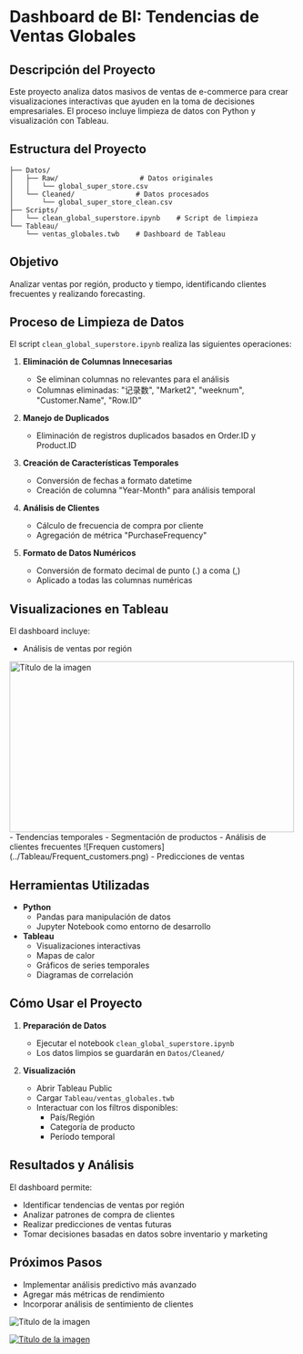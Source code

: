 # Dashboard de BI: Tendencias de Ventas Globales

## Descripción del Proyecto
Este proyecto analiza datos masivos de ventas de e-commerce para crear visualizaciones interactivas que ayuden en la toma de decisiones empresariales. El proceso incluye limpieza de datos con Python y visualización con Tableau.

## Estructura del Proyecto
```
├── Datos/
│   ├── Raw/                    # Datos originales
│   │   └── global_super_store.csv
│   └── Cleaned/               # Datos procesados
│       └── global_super_store_clean.csv
├── Scripts/
│   └── clean_global_superstore.ipynb    # Script de limpieza
└── Tableau/
    └── ventas_globales.twb    # Dashboard de Tableau
```

## Objetivo
Analizar ventas por región, producto y tiempo, identificando clientes frecuentes y realizando forecasting.

## Proceso de Limpieza de Datos
El script `clean_global_superstore.ipynb` realiza las siguientes operaciones:

1. **Eliminación de Columnas Innecesarias**
   - Se eliminan columnas no relevantes para el análisis
   - Columnas eliminadas: "记录数", "Market2", "weeknum", "Customer.Name", "Row.ID"

2. **Manejo de Duplicados**
   - Eliminación de registros duplicados basados en Order.ID y Product.ID

3. **Creación de Características Temporales**
   - Conversión de fechas a formato datetime
   - Creación de columna "Year-Month" para análisis temporal

4. **Análisis de Clientes**
   - Cálculo de frecuencia de compra por cliente
   - Agregación de métrica "PurchaseFrequency"

5. **Formato de Datos Numéricos**
   - Conversión de formato decimal de punto (.) a coma (,)
   - Aplicado a todas las columnas numéricas

## Visualizaciones en Tableau
El dashboard incluye:
- Análisis de ventas por región
<img src="../Tableau/Sales_by_region.png" width="500" height="300" alt="Título de la imagen">
- Tendencias temporales
- Segmentación de productos
- Análisis de clientes frecuentes
![Frequen customers](../Tableau/Frequent_customers.png)
- Predicciones de ventas

## Herramientas Utilizadas
- **Python**
  - Pandas para manipulación de datos
  - Jupyter Notebook como entorno de desarrollo
- **Tableau**
  - Visualizaciones interactivas
  - Mapas de calor
  - Gráficos de series temporales
  - Diagramas de correlación

## Cómo Usar el Proyecto
1. **Preparación de Datos**
   - Ejecutar el notebook `clean_global_superstore.ipynb`
   - Los datos limpios se guardarán en `Datos/Cleaned/`

2. **Visualización**
   - Abrir Tableau Public
   - Cargar `Tableau/ventas_globales.twb`
   - Interactuar con los filtros disponibles:
     - País/Región
     - Categoría de producto
     - Período temporal

## Resultados y Análisis
El dashboard permite:
- Identificar tendencias de ventas por región
- Analizar patrones de compra de clientes
- Realizar predicciones de ventas futuras
- Tomar decisiones basadas en datos sobre inventario y marketing

## Próximos Pasos
- Implementar análisis predictivo más avanzado
- Agregar más métricas de rendimiento
- Incorporar análisis de sentimiento de clientes

<!-- Sintaxis básica -->
![Título de la imagen](ruta/a/tu/imagen.png)

<!-- Con un enlace adicional -->
[![Título de la imagen](ruta/a/tu/imagen.png)](https://enlace-al-hacer-clic.com)

<!-- Especificando dimensiones (esto funciona en GitHub) -->
